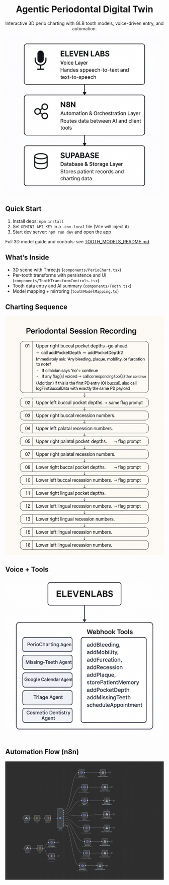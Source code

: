 <div align="center">
  <h1>Agentic Periodontal Digital Twin</h1>
  <p>Interactive 3D perio charting with GLB tooth models, voice-driven entry, and automation.</p>
  <img alt="Intro" src="public/images/iNTRO.png" />
</div>

## Quick Start

1. Install deps: `npm install`
2. Set `GEMINI_API_KEY` in a `.env.local` file (Vite will inject it)
3. Start dev server: `npm run dev` and open the app

Full 3D model guide and controls: see [TOOTH_MODELS_README.md](TOOTH_MODELS_README.md).

## What’s Inside

- 3D scene with Three.js (`components/PerioChart.tsx`)
- Per-tooth transforms with persistence and UI (`components/ToothTransformControls.tsx`)
- Tooth data entry and AI summary (`components/Tooth.tsx`)
- Model mapping + mirroring (`toothModelMapping.ts`)

## Charting Sequence

<img alt="Charting Sequence" src="public/images/Charting%20Sequence.png" />

## Voice + Tools

<img alt="ElevenLabs Tools" src="public/images/ELEVANLABS.png" />

## Automation Flow (n8n)

<img alt="n8n Flow" src="public/images/N8N.png" />
